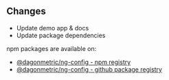 ## Changes

* Update demo app & docs
* Update package dependencies

npm packages are available on:

* [@dagonmetric/ng-config - npm registry](https://www.npmjs.com/package/@dagonmetric/ng-config)
* [@dagonmetric/ng-config - github package registry](https://github.com/DagonMetric/ng-config/packages)
